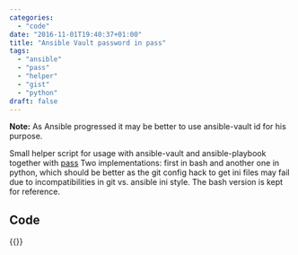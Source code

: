 ```yaml
---
categories:
  - "code"
date: "2016-11-01T19:40:37+01:00"
title: "Ansible Vault password in pass"
tags:
  - "ansible"
  - "pass"
  - "helper"
  - "gist"
  - "python"
draft: false
---
```


**Note:**
As Ansible progressed it may be better to use ansible-vault id for his purpose.

Small helper script for usage with ansible-vault and ansible-playbook together with
[pass](https://www.passwordstore.org/) Two implementations: first in bash and another
one in python, which should be better as the git config hack to get ini files may fail
due to incompatibilities in git vs. ansible ini style. The bash version is kept for reference.

## Code

{{<gist u="toke" id="ebc49b7dd08d7b87e23921029176d3f5" >}}
